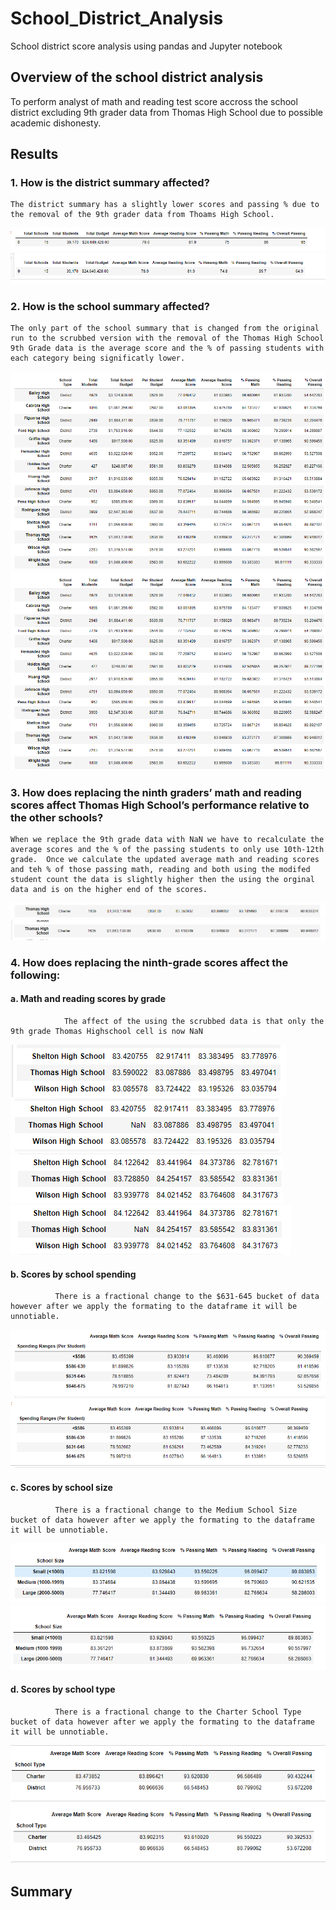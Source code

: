 # School_District_Analysis
School district score analysis using pandas and Jupyter notebook
## Overview of the school district analysis
To perform analyst of math and reading test score accross the school district excluding 9th grader data from Thomas High School due to possible academic dishonesty.
## Results
### 1. How is the district summary affected?
    The district summary has a slightly lower scores and passing % due to the removal of the 9th grader data from Thoams High School.
    
  ![image](Resources/distict_summary_df.png)
  ![image](Resources/distict_summary_df_challenge.png)

    
### 2. How is the school summary affected?    
    The only part of the school summary that is changed from the original run to the scrubbed version with the removal of the Thomas High School 9th Grade data is the average score and the % of passing students with each category being significatly lower.
   ![image](Resources/school_summary_df.png)
   ![image](Resources/school_summary_df.png)    
    
### 3. How does replacing the ninth graders’ math and reading scores affect Thomas High School’s performance relative to the other schools?
    When we replace the 9th grade data with NaN we have to recalculate the average scores and the % of the passing students to only use 10th-12th grade.  Once we calculate the updated average math and reading scores and teh % of those passing math, reading and both using the modifed student count the data is slightly higher then the using the orginal data and is on the higher end of the scores.
   ![image](Resources/school_summary_df_challenge_removed_9th_grade.png)
   ![image](Resources/school_summary_df_original.png)  

### 4. How does replacing the ninth-grade scores affect the following:

####      a. Math and reading scores by grade
                The affect of the using the scrubbed data is that only the 9th grade Thomas Highschool cell is now NaN
   ![image](Resources/math_scores_by_grade_org.png)
   ![image](Resources/math_scores_by_grade_chal.png)  
      ![image](Resources/reading_scores_by_grade_org.png)
   ![image](Resources/reading_scores_by_grade_chal.png)  

####      b. Scores by school spending
              There is a fractional change to the $631-645 bucket of data however after we apply the formating to the dataframe it will be unnotiable.
   ![image](Resources/spending_summary_df_org.png)
   ![image](Resources/spending_summary_df_chal.png) 
              
####      c. Scores by school size
              There is a fractional change to the Medium School Size bucket of data however after we apply the formating to the dataframe it will be unnotiable.
   ![image](Resources/size_summary_df_org.png)
   ![image](Resources/size_summary_df_chal.png) 

####      d. Scores by school type
              There is a fractional change to the Charter School Type bucket of data however after we apply the formating to the dataframe it will be unnotiable.
   ![image](Resources/type_summary_df_org.png)
   ![image](Resources/type_summary_df_chal.png) 


## Summary
